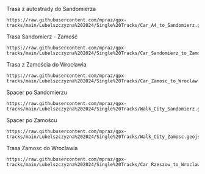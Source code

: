 Trasa z autostrady do Sandomierza

```
https://raw.githubusercontent.com/mpraz/gpx-tracks/main/Lubelszczyzna%202024/Single%20Tracks/Car_A4_to_Sandomierz.geojson
```

Trasa Sandomierz - Zamość

```
https://raw.githubusercontent.com/mpraz/gpx-tracks/main/Lubelszczyzna%202024/Single%20Tracks/Car_Sandomierz_to_Zamosc.geojson
```

Trasa z Zamościa do Wrocławia

```
https://raw.githubusercontent.com/mpraz/gpx-tracks/main/Lubelszczyzna%202024/Single%20Tracks/Car_Zamosc_to_Wroclaw.geojson
```

Spacer po Sandomierzu

```
https://raw.githubusercontent.com/mpraz/gpx-tracks/main/Lubelszczyzna%202024/Single%20Tracks/Walk_City_Sandomierz.geojson
```

Spacer po Zamoścu

```
https://raw.githubusercontent.com/mpraz/gpx-tracks/main/Lubelszczyzna%202024/Single%20Tracks/Walk_City_Zamosc.geojson
```

Trasa Zamosc do Wroclawia

```
https://raw.githubusercontent.com/mpraz/gpx-tracks/main/Lubelszczyzna%202024/Single%20Tracks/Car_Rzeszow_to_Wroclaw.geojson
```
